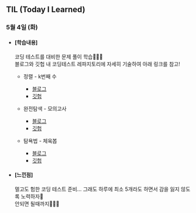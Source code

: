 ## TIL (Today I Learned)

### 5월 4일 (화)

- #### [학습내용]
  
  코딩 테스트를 대비한 문제 풀이 학습🧑🏻‍💻   
  블로그와 깃헙 내 코딩테스트 레파지토리에 자세히 기술하여 아래 링크를 참고!
  
  - 정렬 - k번째 수
    - [블로그](https://green1229.tistory.com/103)
    - [깃헙](https://github.com/GREENOVER/CodingTest/tree/main/k번째수)

  - 완전탐색 - 모의고사
    - [블로그](https://green1229.tistory.com/104)
    - [깃헙](https://github.com/GREENOVER/CodingTest/tree/main/모의고사)

  - 탐욕법 - 체육봅
    - [블로그](https://green1229.tistory.com/105)
    - [깃헙](https://github.com/GREENOVER/CodingTest/tree/main/탐욕법_체육복)   
      
   

- #### [느낀점]   
  멀고도 험한 코딩 테스트 준비... 그래도 하루에 최소 5개라도 하면서 감을 잃지 않도록 노력하자🙌   
  안되면 될때까지🏃🏻‍♂️
